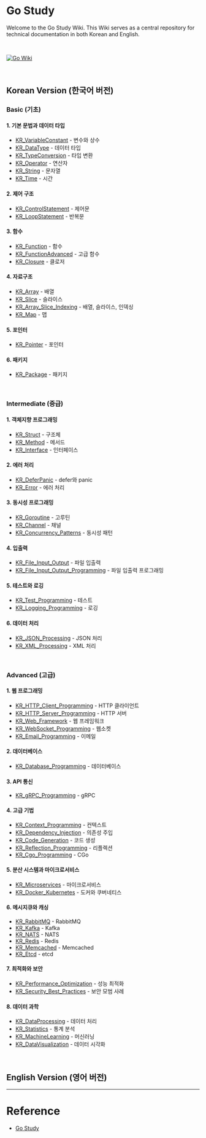 # Go Study

Welcome to the Go Study Wiki. This Wiki serves as a central repository for technical documentation in both Korean and English.

<br/>

[![Go Wiki](https://img.shields.io/badge/Go%20Wiki-%2300ADD8?style=for-the-badge&logo=go&logoColor=white)](https://github.com/somaz94/go-study/wiki)

<br/>

## Korean Version (한국어 버전)

### Basic (기초)
#### 1. 기본 문법과 데이터 타입
- [KR_VariableConstant](https://github.com/somaz94/go-study/wiki/KR_VariableConstant) - 변수와 상수
- [KR_DataType](https://github.com/somaz94/go-study/wiki/KR_DataType) - 데이터 타입
- [KR_TypeConversion](https://github.com/somaz94/go-study/wiki/KR_TypeConversion) - 타입 변환
- [KR_Operator](https://github.com/somaz94/go-study/wiki/KR_Operator) - 연산자
- [KR_String](https://github.com/somaz94/go-study/wiki/KR_String) - 문자열
- [KR_Time](https://github.com/somaz94/go-study/wiki/KR_Time) - 시간

#### 2. 제어 구조
- [KR_ControlStatement](https://github.com/somaz94/go-study/wiki/KR_ControlStatement) - 제어문
- [KR_LoopStatement](https://github.com/somaz94/go-study/wiki/KR_LoopStatement) - 반복문

#### 3. 함수
- [KR_Function](https://github.com/somaz94/go-study/wiki/KR_Function) - 함수
- [KR_FunctionAdvanced](https://github.com/somaz94/go-study/wiki/KR_FunctionAdvanced) - 고급 함수
- [KR_Closure](https://github.com/somaz94/go-study/wiki/KR_Closure) - 클로저

#### 4. 자료구조
- [KR_Array](https://github.com/somaz94/go-study/wiki/KR_Array) - 배열
- [KR_Slice](https://github.com/somaz94/go-study/wiki/KR_Slice) - 슬라이스
- [KR_Array_Slice_Indexing](https://github.com/somaz94/go-study/wiki/KR_Array_Slice_Indexing) - 배열, 슬라이스, 인덱싱
- [KR_Map](https://github.com/somaz94/go-study/wiki/KR_Map) - 맵

#### 5. 포인터
- [KR_Pointer](https://github.com/somaz94/go-study/wiki/KR_Pointer) - 포인터

#### 6. 패키지
- [KR_Package](https://github.com/somaz94/go-study/wiki/KR_Package) - 패키지

<br/>

### Intermediate (중급)
#### 1. 객체지향 프로그래밍
- [KR_Struct](https://github.com/somaz94/go-study/wiki/KR_Struct) - 구조체
- [KR_Method](https://github.com/somaz94/go-study/wiki/KR_Method) - 메서드
- [KR_Interface](https://github.com/somaz94/go-study/wiki/KR_Interface) - 인터페이스

#### 2. 에러 처리
- [KR_DeferPanic](https://github.com/somaz94/go-study/wiki/KR_DeferPanic) - defer와 panic
- [KR_Error](https://github.com/somaz94/go-study/wiki/KR_Error) - 에러 처리

#### 3. 동시성 프로그래밍
- [KR_Goroutine](https://github.com/somaz94/go-study/wiki/KR_Goroutine) - 고루틴
- [KR_Channel](https://github.com/somaz94/go-study/wiki/KR_Channel) - 채널
- [KR_Concurrency_Patterns](https://github.com/somaz94/go-study/wiki/KR_Concurrency_Patterns) - 동시성 패턴

#### 4. 입출력
- [KR_File_Input_Output](https://github.com/somaz94/go-study/wiki/KR_File_Input_Output) - 파일 입출력
- [KR_File_Input_Output_Programming](https://github.com/somaz94/go-study/wiki/KR_File_Input_Output_Programming) - 파일 입출력 프로그래밍

#### 5. 테스트와 로깅
- [KR_Test_Programming](https://github.com/somaz94/go-study/wiki/KR_Test_Programming) - 테스트
- [KR_Logging_Programming](https://github.com/somaz94/go-study/wiki/KR_Logging_Programming) - 로깅

#### 6. 데이터 처리
- [KR_JSON_Processing](https://github.com/somaz94/go-study/wiki/KR_JSON_Processing) - JSON 처리
- [KR_XML_Processing](https://github.com/somaz94/go-study/wiki/KR_XML_Processing) - XML 처리

<br/>

### Advanced (고급)
#### 1. 웹 프로그래밍
- [KR_HTTP_Client_Programming](https://github.com/somaz94/go-study/wiki/KR_HTTP_Client_Programming) - HTTP 클라이언트
- [KR_HTTP_Server_Programming](https://github.com/somaz94/go-study/wiki/KR_HTTP_Server_Programming) - HTTP 서버
- [KR_Web_Framework](https://github.com/somaz94/go-study/wiki/KR_Web_Framework) - 웹 프레임워크
- [KR_WebSocket_Programming](https://github.com/somaz94/go-study/wiki/KR_WebSocket_Programming) - 웹소켓
- [KR_Email_Programming](https://github.com/somaz94/go-study/wiki/KR_Email_Programming) - 이메일

#### 2. 데이터베이스
- [KR_Database_Programming](https://github.com/somaz94/go-study/wiki/KR_Database_Programming) - 데이터베이스

#### 3. API 통신
- [KR_gRPC_Programming](https://github.com/somaz94/go-study/wiki/KR_gRPC_Programming) - gRPC

#### 4. 고급 기법
- [KR_Context_Programming](https://github.com/somaz94/go-study/wiki/KR_Context_Programming) - 컨텍스트
- [KR_Dependency_Injection](https://github.com/somaz94/go-study/wiki/KR_Dependency_Injection) - 의존성 주입
- [KR_Code_Generation](https://github.com/somaz94/go-study/wiki/KR_Code_Generation) - 코드 생성
- [KR_Reflection_Programming](https://github.com/somaz94/go-study/wiki/KR_Reflection_Programming) - 리플렉션
- [KR_Cgo_Programming](https://github.com/somaz94/go-study/wiki/KR_Cgo_Programming) - CGo

#### 5. 분산 시스템과 마이크로서비스
- [KR_Microservices](https://github.com/somaz94/go-study/wiki/KR_Microservices) - 마이크로서비스
- [KR_Docker_Kubernetes](https://github.com/somaz94/go-study/wiki/KR_Docker_Kubernetes) - 도커와 쿠버네티스

#### 6. 메시지큐와 캐싱
- [KR_RabbitMQ](https://github.com/somaz94/go-study/wiki/KR_RabbitMQ) - RabbitMQ
- [KR_Kafka](https://github.com/somaz94/go-study/wiki/KR_Kafka) - Kafka
- [KR_NATS](https://github.com/somaz94/go-study/wiki/KR_NATS) - NATS
- [KR_Redis](https://github.com/somaz94/go-study/wiki/KR_Redis) - Redis
- [KR_Memcached](https://github.com/somaz94/go-study/wiki/KR_Memcached) - Memcached
- [KR_Etcd](https://github.com/somaz94/go-study/wiki/KR_Etcd) - etcd

#### 7. 최적화와 보안
- [KR_Performance_Optimization](https://github.com/somaz94/go-study/wiki/KR_Performance_Optimization) - 성능 최적화
- [KR_Security_Best_Practices](https://github.com/somaz94/go-study/wiki/KR_Security_Best_Practices) - 보안 모범 사례

#### 8. 데이터 과학
- [KR_DataProcessing](https://github.com/somaz94/go-study/wiki/KR_DataProcessing) - 데이터 처리
- [KR_Statistics](https://github.com/somaz94/go-study/wiki/KR_Statistics) - 통계 분석
- [KR_MachineLearning](https://github.com/somaz94/go-study/wiki/KR_MachineLearning) - 머신러닝
- [KR_DataVisualization](https://github.com/somaz94/go-study/wiki/KR_DataVisualization) - 데이터 시각화

<br/>

## English Version (영어 버전)
<!-- 추후 영어 버전 추가 예정 -->

---------------------------

# Reference
- [Go Study](http://golang.site/)